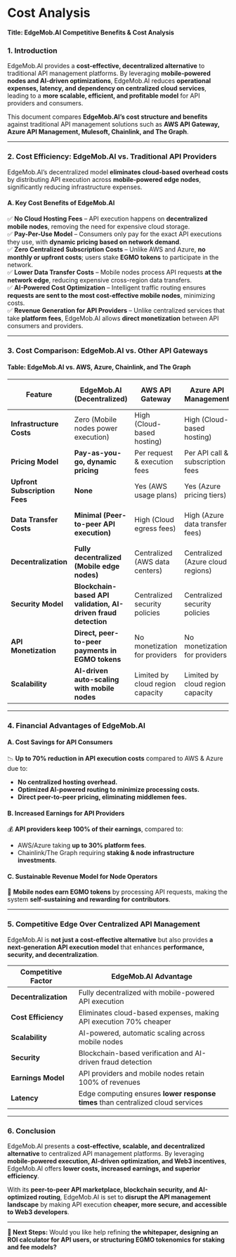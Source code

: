 # Cost Analysis

**Title: EdgeMob.AI Competitive Benefits & Cost Analysis**

### **1. Introduction**

EdgeMob.AI provides a **cost-effective, decentralized alternative** to traditional API management platforms. By leveraging **mobile-powered nodes and AI-driven optimizations**, EdgeMob.AI reduces **operational expenses, latency, and dependency on centralized cloud services**, leading to a **more scalable, efficient, and profitable model** for API providers and consumers.

This document compares **EdgeMob.AI’s cost structure and benefits** against traditional API management solutions such as **AWS API Gateway, Azure API Management, Mulesoft, Chainlink, and The Graph**.

***

### **2. Cost Efficiency: EdgeMob.AI vs. Traditional API Providers**

EdgeMob.AI’s decentralized model **eliminates cloud-based overhead costs** by distributing API execution across **mobile-powered edge nodes**, significantly reducing infrastructure expenses.

#### **A. Key Cost Benefits of EdgeMob.AI**

✅ **No Cloud Hosting Fees** – API execution happens on **decentralized mobile nodes**, removing the need for expensive cloud storage.\
✅ **Pay-Per-Use Model** – Consumers only pay for the exact API executions they use, with **dynamic pricing based on network demand**.\
✅ **Zero Centralized Subscription Costs** – Unlike AWS and Azure, **no monthly or upfront costs**; users stake **EGMO tokens** to participate in the network.\
✅ **Lower Data Transfer Costs** – Mobile nodes process API requests **at the network edge**, reducing expensive cross-region data transfers.\
✅ **AI-Powered Cost Optimization** – Intelligent traffic routing ensures **requests are sent to the most cost-effective mobile nodes**, minimizing costs.\
✅ **Revenue Generation for API Providers** – Unlike centralized services that take **platform fees**, EdgeMob.AI allows **direct monetization** between API consumers and providers.

***

### **3. Cost Comparison: EdgeMob.AI vs. Other API Gateways**

#### **Table: EdgeMob.AI vs. AWS, Azure, Chainlink, and The Graph**

| **Feature**                   | **EdgeMob.AI** (Decentralized)                                 | **AWS API Gateway**              | **Azure API Management**          | **Chainlink (Oracle-based)**      | **The Graph (Indexing API)**              |
| ----------------------------- | -------------------------------------------------------------- | -------------------------------- | --------------------------------- | --------------------------------- | ----------------------------------------- |
| **Infrastructure Costs**      | Zero (Mobile nodes power execution)                            | High (Cloud-based hosting)       | High (Cloud-based hosting)        | High (Oracles require staking)    | Moderate (Indexing nodes require staking) |
| **Pricing Model**             | **Pay-as-you-go, dynamic pricing**                             | Per request & execution fees     | Per API call & subscription fees  | Per query fee & node staking      | Query-based pricing                       |
| **Upfront Subscription Fees** | **None**                                                       | Yes (AWS usage plans)            | Yes (Azure pricing tiers)         | Yes (Chainlink staking)           | Yes (Indexing node fees)                  |
| **Data Transfer Costs**       | **Minimal (Peer-to-peer API execution)**                       | High (Cloud egress fees)         | High (Azure data transfer fees)   | High (Network fees)               | Moderate (Depends on query complexity)    |
| **Decentralization**          | **Fully decentralized (Mobile edge nodes)**                    | Centralized (AWS data centers)   | Centralized (Azure cloud regions) | Partially decentralized (Oracles) | Partially decentralized (Indexing nodes)  |
| **Security Model**            | **Blockchain-based API validation, AI-driven fraud detection** | Centralized security policies    | Centralized security policies     | On-chain data validation          | Query authentication through subgraphs    |
| **API Monetization**          | **Direct, peer-to-peer payments in EGMO tokens**               | No monetization for providers    | No monetization for providers     | Oracles charge fees               | Indexers charge fees to query APIs        |
| **Scalability**               | **AI-driven auto-scaling with mobile nodes**                   | Limited by cloud region capacity | Limited by cloud region capacity  | Limited by staking requirements   | Limited by node infrastructure            |

***

### **4. Financial Advantages of EdgeMob.AI**

#### **A. Cost Savings for API Consumers**

📉 **Up to 70% reduction in API execution costs** compared to AWS & Azure due to:

* **No centralized hosting overhead.**
* **Optimized AI-powered routing to minimize processing costs.**
* **Direct peer-to-peer pricing, eliminating middlemen fees.**

#### **B. Increased Earnings for API Providers**

💰 **API providers keep 100% of their earnings**, compared to:

* AWS/Azure taking **up to 30% platform fees**.
* Chainlink/The Graph requiring **staking & node infrastructure investments**.

#### **C. Sustainable Revenue Model for Node Operators**

🔗 **Mobile nodes earn EGMO tokens** by processing API requests, making the system **self-sustaining and rewarding for contributors**.

***

### **5. Competitive Edge Over Centralized API Management**

EdgeMob.AI is **not just a cost-effective alternative** but also provides **a next-generation API execution model** that enhances **performance, security, and decentralization**.

| **Competitive Factor** | **EdgeMob.AI Advantage**                                                        |
| ---------------------- | ------------------------------------------------------------------------------- |
| **Decentralization**   | Fully decentralized with mobile-powered API execution                           |
| **Cost Efficiency**    | Eliminates cloud-based expenses, making API execution 70% cheaper               |
| **Scalability**        | AI-powered, automatic scaling across mobile nodes                               |
| **Security**           | Blockchain-based verification and AI-driven fraud detection                     |
| **Earnings Model**     | API providers and mobile nodes retain 100% of revenues                          |
| **Latency**            | Edge computing ensures **lower response times** than centralized cloud services |

***

### **6. Conclusion**

EdgeMob.AI presents a **cost-effective, scalable, and decentralized alternative** to centralized API management platforms. By leveraging **mobile-powered execution, AI-driven optimization, and Web3 incentives**, EdgeMob.AI offers **lower costs, increased earnings, and superior efficiency**.

With its **peer-to-peer API marketplace, blockchain security, and AI-optimized routing**, EdgeMob.AI is set to **disrupt the API management landscape** by making API execution **cheaper, more secure, and accessible to Web3 developers**.

***

**🚀 Next Steps:** Would you like help refining **the whitepaper, designing an ROI calculator for API users, or structuring EGMO tokenomics for staking and fee models?**
